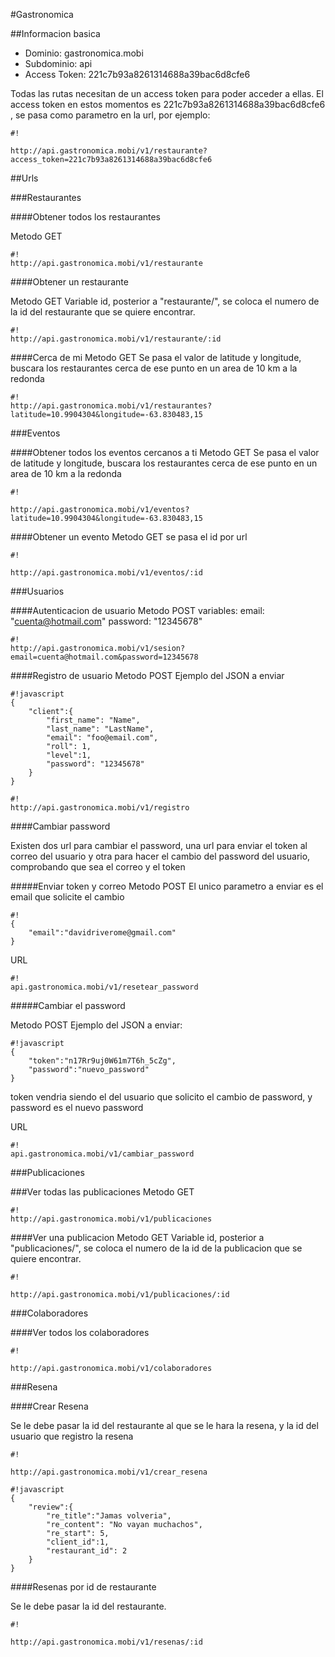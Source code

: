 #Gastronomica 

##Informacion basica

* Dominio: gastronomica.mobi
* Subdominio: api
* Access Token: 221c7b93a8261314688a39bac6d8cfe6

Todas las rutas necesitan de un access token para poder acceder a ellas. El access token en estos momentos es 221c7b93a8261314688a39bac6d8cfe6  , se pasa como parametro en la url, por ejemplo: 

```
#!

http://api.gastronomica.mobi/v1/restaurante?access_token=221c7b93a8261314688a39bac6d8cfe6

```

##Urls

###Restaurantes

####Obtener todos los restaurantes 

Metodo GET

```
#!
http://api.gastronomica.mobi/v1/restaurante
```

####Obtener un restaurante

Metodo GET
Variable id, posterior a "restaurante/", se coloca el numero de la id del restaurante que se quiere encontrar.
```
#!
http://api.gastronomica.mobi/v1/restaurante/:id
```

####Cerca de mi
Metodo GET
Se pasa el valor de latitude y longitude, buscara los restaurantes cerca de ese punto en un area de 10 km a la redonda

```
#!
http://api.gastronomica.mobi/v1/restaurantes?latitude=10.9904304&longitude=-63.830483,15
```

###Eventos

####Obtener todos los eventos cercanos a ti
Metodo GET
Se pasa el valor de latitude y longitude, buscara los restaurantes cerca de ese punto en un area de 10 km a la redonda
```
#!

http://api.gastronomica.mobi/v1/eventos?latitude=10.9904304&longitude=-63.830483,15
```

####Obtener un evento
Metodo GET
se pasa el id por url

```
#!

http://api.gastronomica.mobi/v1/eventos/:id
```

###Usuarios

####Autenticacion de usuario
Metodo POST
variables:
 email: "cuenta@hotmail.com"
 password: "12345678"

```
#!
http://api.gastronomica.mobi/v1/sesion?email=cuenta@hotmail.com&password=12345678
```

####Registro de usuario
Metodo POST
Ejemplo del JSON a enviar

```
#!javascript
{
    "client":{
        "first_name": "Name",
        "last_name": "LastName",
        "email": "foo@email.com",
        "roll": 1,
        "level":1,
        "password": "12345678"
    }
}
```

```
#!
http://api.gastronomica.mobi/v1/registro
```

####Cambiar password

Existen dos url para cambiar el password, una url para enviar el token al correo del usuario y otra para hacer el cambio del password del usuario, comprobando que sea el correo y el token

#####Enviar token y correo 
Metodo POST
El unico parametro a enviar es el email que solicite el cambio
```
#!
{
    "email":"davidriverome@gmail.com"
}

```

URL
```
#!
api.gastronomica.mobi/v1/resetear_password
```

#####Cambiar el password

Metodo POST
Ejemplo del JSON a enviar:

```
#!javascript
{
    "token":"n17Rr9uj0W61m7T6h_5cZg",
    "password":"nuevo_password"
}
```
token vendria siendo el del usuario que solicito el cambio de password, y password es el nuevo password

URL
```
#!
api.gastronomica.mobi/v1/cambiar_password
```





###Publicaciones

###Ver todas las publicaciones
Metodo GET


```
#!
http://api.gastronomica.mobi/v1/publicaciones

```

####Ver una publicacion
Metodo GET
Variable id, posterior a "publicaciones/", se coloca el numero de la id de la publicacion que se quiere encontrar.

```
#!

http://api.gastronomica.mobi/v1/publicaciones/:id
```

###Colaboradores

####Ver todos los colaboradores

```
#!

http://api.gastronomica.mobi/v1/colaboradores
```

###Resena 

####Crear Resena

Se le debe pasar la id del restaurante al que se le hara la resena, y la id del usuario que registro la resena


```
#!

http://api.gastronomica.mobi/v1/crear_resena
```

```
#!javascript
{
    "review":{
        "re_title":"Jamas volveria",
        "re_content": "No vayan muchachos",
        "re_start": 5,
        "client_id":1,
        "restaurant_id": 2
    }
}

```

####Resenas por id de restaurante

Se le debe pasar la id del restaurante.


```
#!

http://api.gastronomica.mobi/v1/resenas/:id
```